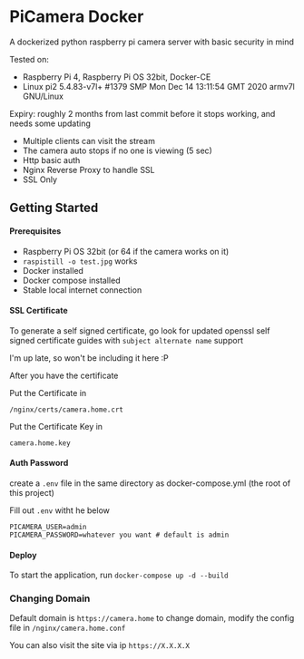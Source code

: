 # PiCamera Docker

A dockerized python raspberry pi camera server with basic security in mind

Tested on: 
- Raspberry Pi 4, Raspberry Pi OS 32bit, Docker-CE
- Linux pi2 5.4.83-v7l+ #1379 SMP Mon Dec 14 13:11:54 GMT 2020 armv7l GNU/Linux

Expiry: roughly 2 months from last commit before it stops working, and needs some updating

- Multiple clients can visit the stream
- The camera auto stops if no one is viewing (5 sec)
- Http basic auth
- Nginx Reverse Proxy to handle SSL
- SSL Only

## Getting Started

#### Prerequisites
- Raspberry Pi OS 32bit (or 64 if the camera works on it)
- `raspistill -o test.jpg` works
- Docker installed
- Docker compose installed
- Stable local internet connection

#### SSL Certificate
To generate a self signed certificate, go look for updated openssl self signed certificate guides with `subject alternate name` support

I'm up late, so won't be including it here :P

After you have the certificate

Put the Certificate in

`/nginx/certs/camera.home.crt`

Put the Certificate Key in

`camera.home.key`

#### Auth Password
create a `.env` file in the same directory as docker-compose.yml (the root of this project) 

Fill out `.env` witht he below
```
PICAMERA_USER=admin
PICAMERA_PASSWORD=whatever you want # default is admin
```

#### Deploy

To start the application, run
`docker-compose up -d --build`

### Changing Domain

Default domain is `https://camera.home`
to change domain, modify the config file in `/nginx/camera.home.conf`

You can also visit the site via ip `https://X.X.X.X`


